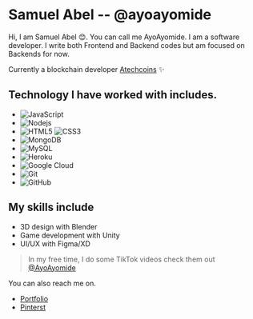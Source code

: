 # Samuel Abel -- @ayoayomide

Hi, I am Samuel Abel :blush:. You can call me AyoAyomide.
I am a software developer. I write both Frontend and Backend codes but am focused on Backends for now.

Currently a blockchain developer [Atechcoins](http://atechcoins.com) :sparkles:

## Technology I have worked with includes.

- ![JavaScript](https://img.shields.io/badge/-JavaScript-black?style=flat-square&logo=javascript)
- ![Nodejs](https://img.shields.io/badge/-Nodejs-black?style=flat-square&logo=Node.js)
- ![HTML5](https://img.shields.io/badge/-HTML5-E34F26?style=flat-square&logo=html5&logoColor=white)
  ![CSS3](https://img.shields.io/badge/-CSS3-1572B6?style=flat-square&logo=css3)
- ![MongoDB](https://img.shields.io/badge/-MongoDB-black?style=flat-square&logo=mongodb)
- ![MySQL](https://img.shields.io/badge/-MySQL-black?style=flat-square&logo=mysql)
- ![Heroku](https://img.shields.io/badge/-Heroku-430098?style=flat-square&logo=heroku)
- ![Google Cloud](https://img.shields.io/badge/Google%20Cloud-black?style=flat-square&logo=google-cloud)
- ![Git](https://img.shields.io/badge/-Git-black?style=flat-square&logo=git)
- ![GitHub](https://img.shields.io/badge/-GitHub-181717?style=flat-square&logo=github)

## My skills include

- 3D design with Blender
- Game development with Unity
- UI/UX with Figma/XD

> In my free time, I do some TikTok videos check them out [@AyoAyomide](https://vm.tiktok.com/ZM86Ks7nV/)<br>

You can also reach me on.

- [Portfolio](https://ayoayomide.netlify.app/)
- [Pinterst](https://www.pinterest.com/ayoayomide124/)
